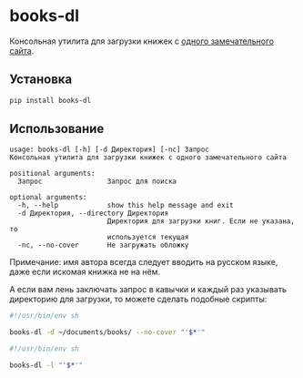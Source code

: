 # books-dl

Консольная утилита для загрузки книжек с [одного замечательного сайта](http://213.5.52.16/).

## Установка

```sh
pip install books-dl
```

## Использование

```
usage: books-dl [-h] [-d Директория] [-nc] Запрос
Консольная утилита для загрузки книжек с одного замечательного сайта

positional arguments:
  Запрос                Запрос для поиска

optional arguments:
  -h, --help            show this help message and exit
  -d Директория, --directory Директория
                        Директория для загрузки книг. Если не указана, то
                        используется текущая
  -nc, --no-cover       Не загружать обложку
```

Примечание: имя автора всегда следует вводить на русском языке, даже если искомая книжка не на нём.

А если вам лень заключать запрос в кавычки и каждый раз указывать директорию для загрузки, то можете сделать подобные скрипты:

```sh
#!/usr/bin/env sh

books-dl -d ~/documents/books/ --no-cover "'$*'"
```

```sh
#!/usr/bin/env sh

books-dl -l "'$*'"
```
